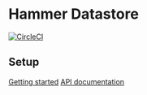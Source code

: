 # Hammer Datastore

[![CircleCI](https://circleci.com/gh/HammerMuseum/hammer-datastore/tree/develop.svg?style=svg&circle-token=2215c8ddcfd5d58cb55c5900fe6ed06b30caa845)](https://circleci.com/gh/HammerMuseum/hammer-datastore/tree/develop)

## Setup

[Getting started](./docs/getting-started.md)
[API documentation](./docs/api.md)
